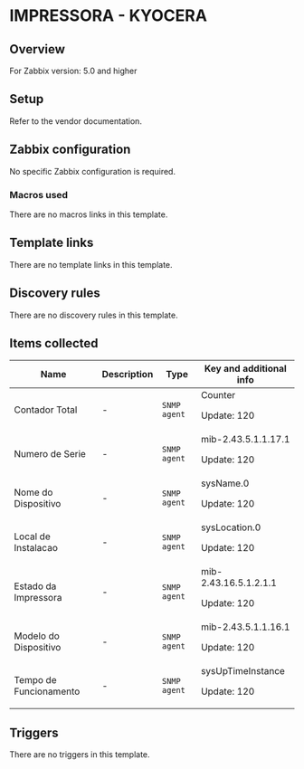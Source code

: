 # IMPRESSORA - KYOCERA

## Overview

For Zabbix version: 5.0 and higher

## Setup

Refer to the vendor documentation.

## Zabbix configuration

No specific Zabbix configuration is required.

### Macros used

There are no macros links in this template.

## Template links

There are no template links in this template.

## Discovery rules

There are no discovery rules in this template.

## Items collected

|Name|Description|Type|Key and additional info|
|----|-----------|----|----|
|Contador Total|<p>-</p>|`SNMP agent`|Counter<p>Update: 120</p>|
|Numero de Serie|<p>-</p>|`SNMP agent`|mib-2.43.5.1.1.17.1<p>Update: 120</p>|
|Nome do Dispositivo|<p>-</p>|`SNMP agent`|sysName.0<p>Update: 120</p>|
|Local de Instalacao|<p>-</p>|`SNMP agent`|sysLocation.0<p>Update: 120</p>|
|Estado da Impressora|<p>-</p>|`SNMP agent`|mib-2.43.16.5.1.2.1.1<p>Update: 120</p>|
|Modelo do Dispositivo|<p>-</p>|`SNMP agent`|mib-2.43.5.1.1.16.1<p>Update: 120</p>|
|Tempo de Funcionamento|<p>-</p>|`SNMP agent`|sysUpTimeInstance<p>Update: 120</p>|
## Triggers

There are no triggers in this template.

